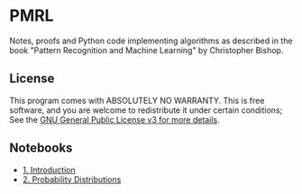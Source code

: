 # PMRL

Notes, proofs and Python code implementing algorithms as described in the book "Pattern Recognition and Machine Learning" by Christopher Bishop.

## License

This program comes with ABSOLUTELY NO WARRANTY. This is free software, and you are welcome to redistribute it under certain conditions; See the [GNU General Public License v3 for more details](http://www.gnu.org/licenses/gpl-3.0.en.html).

## Notebooks

* [1. Introduction](https://nbviewer.jupyter.org/github/vagmcs/PRML/blob/master/notebooks/ch1_introduction.ipynb)
* [2. Probability Distributions](https://nbviewer.jupyter.org/github/vagmcs/PRML/blob/master/notebooks/ch2_probability_distributions.ipynb)